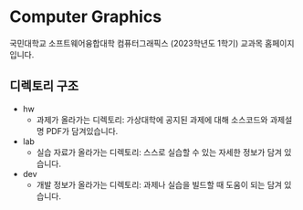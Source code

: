 # Computer Graphics

국민대학교 소프트웨어융합대학 컴퓨터그래픽스 (2023학년도 1학기) 교과목 홈페이지입니다.

## 디렉토리 구조

* hw
  * 과제가 올라가는 디렉토리: 가상대학에 공지된 과제에 대해 소스코드와 과제설명 PDF가 담겨있습니다.
* lab
  * 실습 자료가 올라가는 디렉토리: 스스로 실습할 수 있는 자세한 정보가 담겨 있습니다.
* dev
  * 개발 정보가 올라가는 디렉토리: 과제나 실습을 빌드할 때 도움이 되는 담겨 있습니다.